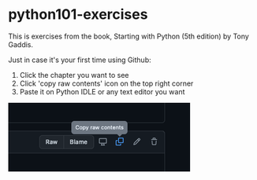 # python101-exercises

This is exercises from the book, Starting with Python (5th edition) by Tony Gaddis.

Just in case it's your first time using Github:
1. Click the chapter you want to see
2. Click 'copy raw contents' icon on the top right corner
3. Paste it on Python IDLE or any text editor you want


![alt text](https://raw.githubusercontent.com/lisanam/python101-exercises/master/copy_raw_contents_icon.png)